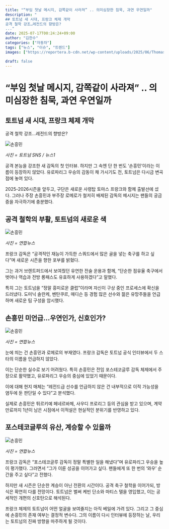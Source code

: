```yaml
---
title: "“부임 첫날 메시지, 감쪽같이 사라져” .. 의미심장한 침묵, 과연 우연일까"
description: "
## 토트넘 새 시대, 프랑크 체제 개막
공격 철학 강조…레전드의 향방은?
..."
date: 2025-07-17T00:24:24+09:00
author: "김한수"
categories: ["자동차"]
tags: ["뉴스", "이슈", "트렌드"]
images: ["https://reportera.b-cdn.net/wp-content/uploads/2025/06/Thomas-Franks-First-Tottenham-Interview-1024x576.jpg"]

draft: false
---
```


# “부임 첫날 메시지, 감쪽같이 사라져” .. 의미심장한 침묵, 과연 우연일까


## 토트넘 새 시대, 프랑크 체제 개막
공격 철학 강조…레전드의 향방은?


![손흥민](https://reportera.b-cdn.net/wp-content/uploads/2025/06/Thomas-Franks-First-Tottenham-Interview-1024x576.jpg)

*사진 = 토트넘 SNS / 뉴스1*

공격 본능을 강조한 새 감독의 첫 인터뷰. 하지만 그 속엔 단 한 번도 ‘손흥민’이라는 이름이 등장하지 않았다. 유로파리그 우승의 감동이 채 가시기도 전, 토트넘은 다시금 변곡점에 놓여 있다.

2025-2026시즌을 앞두고, 구단은 새로운 사령탑 토마스 프랑크와 함께 출발선에 섰다. 그러나 주장 손흥민과 부주장 로메로가 철저히 배제된 감독의 메시지는 팬들의 궁금증을 자극하기에 충분했다.


## 공격 철학의 부활, 토트넘의 새로운 색


![손흥민](https://reportera.b-cdn.net/wp-content/uploads/2025/06/토트넘-2-1024x666.jpg)

*사진 = 연합뉴스*

프랑크 감독은 “공격적인 재능이 가득한 스쿼드에서 많은 골을 넣는 축구를 하고 싶다”며 새로운 시즌을 향한 포부를 밝혔다.

그는 과거 브렌트퍼드에서 보여줬던 유연한 전술 운용과 함께, “단순한 점유율 축구에서 벗어나 역습과 전방 롱패스도 유효하게 사용하겠다”고 말했다.

특히 그는 토트넘을 “정말 흥미로운 클럽”이라며 자신이 구상 중인 프로세스에 확신을 드러냈다. 도미닉 솔란케, 벤탄쿠르, 매디슨 등 경험 많은 선수와 젊은 유망주들을 언급하며 새로운 팀 구성을 암시했다.


## 손흥민 미언급…우연인가, 신호인가?


![손흥민](https://reportera.b-cdn.net/wp-content/uploads/2025/06/손흥민-3-4-1024x678.jpg)

*사진 = 연합뉴스*

눈에 띄는 건 손흥민과 로메로의 부재였다. 프랑크 감독은 토트넘 공식 인터뷰에서 두 스타의 이름을 언급하지 않았다.

이는 단순한 실수로 보기 어려웠다. 특히 손흥민은 전임 포스테코글루 감독 체제에서 주장으로 활약했고, 유로파리그 우승의 중심에 있었기 때문이다.

이에 대해 현지 매체는 “레전드급 선수를 언급하지 않은 건 내부적으로 이적 가능성을 염두에 둔 판단일 수 있다”고 분석했다.

실제로 손흥민은 튀르키예 페네르바체, 사우디 프로리그 등의 관심을 받고 있으며, 계약 만료까지 1년이 남은 시점에서 이적설은 현실적인 분위기를 반영하고 있다.


## 포스테코글루의 유산, 계승할 수 있을까


![손흥민](https://reportera.b-cdn.net/wp-content/uploads/2025/06/포스테코글루-감독과-프랑크-감독-4-1024x787.jpg)

*사진 = 연합뉴스*

프랑크 감독은 “포스테코글루 감독이 정말 특별한 일을 해냈다”며 유로파리그 우승을 높이 평가했다. 그러면서 “그가 이룬 성공을 이어가고 싶다. 팬들에게 또 한 번의 ‘와우’ 순간을 주고 싶다”고 전했다.

하지만 새 시즌은 단순한 계승이 아닌 전환의 시간이다. 공격 축구 철학을 이어가되, 방식은 확연히 다를 전망이다. 토트넘은 벌써 케빈 단소와 마티스 텔을 영입했고, 이는 공세적인 개편의 신호탄으로 해석된다.

프랑크 체제의 토트넘이 어떤 얼굴을 보여줄지는 아직 베일에 가려 있다. 그리고 그 중심에 손흥민의 존재 여부는 결정적 변수다. 그의 이름이 다시 인터뷰에 등장하는 날, 우리는 토트넘의 진짜 방향을 마주하게 될 것이다.

